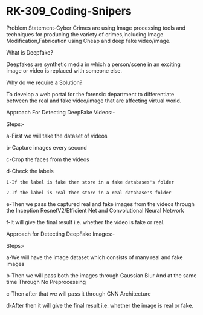 # RK-309_Coding-Snipers

Problem Statement-Cyber Crimes are using Image processing tools and techniques for producing the variety of crimes,including Image Modification,Fabrication using Cheap and deep fake video/image.

What is Deepfake?

Deepfakes are synthetic media in which a person/scene in an exciting image or video is replaced with someone else.

Why do we require a Solution?

To develop a web portal for the forensic department to differentiate between the real and fake video/image  that are affecting virtual world.


Approach For Detecting DeepFake Videos:-

Steps:-

  a-First we will take the dataset of videos 

  b-Capture images every second

  c-Crop the faces from the videos

  d-Check the labels

    1-If the label is fake then store in a fake databases's folder
  
    2-If the label is real then store in a real database's folder
  
  e-Then we pass the captured real and fake images from the videos through the Inception ResnetV2/Efficient Net and Convolutional Neural Network

  f-It will give the final result i.e. whether the video is fake or real.


Approach for Detecting DeepFake Images:-

Steps:-

  a-We will have the image dataset which consists of many real and fake images

  b-Then we will pass both the images through Gaussian Blur And at the same time Through No Preprocessing

  c-Then after that we will pass it through CNN Architecture

  d-After then it will give the final result i.e. whether the image is real or fake.
